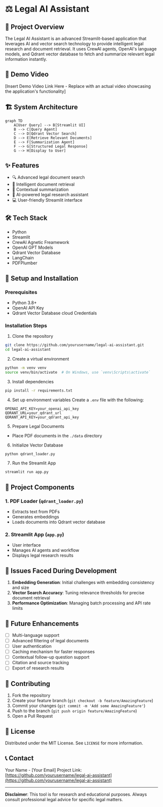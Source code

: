 # ⚖️ Legal AI Assistant

## 🌟 Project Overview

The Legal AI Assistant is an advanced Streamlit-based application that leverages AI and vector search technology to provide intelligent legal research and document retrieval. It uses CrewAI agents, OpenAI's language models, and Qdrant vector database to fetch and summarize relevant legal information instantly.

## 🎥 Demo Video

[Insert Demo Video Link Here - Replace with an actual video showcasing the application's functionality]

## 🏗️ System Architecture

```mermaid
graph TD
    A[User Query] --> B[Streamlit UI]
    B --> C[Query Agent]
    C --> D[Qdrant Vector Search]
    D --> E[Retrieve Relevant Documents]
    E --> F[Summarization Agent]
    F --> G[Structured Legal Response]
    G --> H[Display to User]
```

## ✨ Features

- 🔍 Advanced legal document search
- 📄 Intelligent document retrieval
- 📖 Contextual summarization
- 🤖 AI-powered legal research assistant
- 💻 User-friendly Streamlit interface

## 🛠️ Tech Stack

- Python
- Streamlit
- CrewAI Agnetic Freamework
- OpenAI GPT Models
- Qdrant Vector Database
- LangChain
- PDFPlumber

## 🚀 Setup and Installation

### Prerequisites

- Python 3.8+
- OpenAI API Key
- Qdrant Vector Database cloud Credentials

### Installation Steps

1. Clone the repository
```bash
git clone https://github.com/yourusername/legal-ai-assistant.git
cd legal-ai-assistant
```

2. Create a virtual environment
```bash
python -m venv venv
source venv/bin/activate  # On Windows, use `venv\Scripts\activate`
```

3. Install dependencies
```bash
pip install -r requirements.txt
```

4. Set up environment variables
Create a `.env` file with the following:
```
OPENAI_API_KEY=your_openai_api_key
QDRANT_URL=your_qdrant_url
QDRANT_API_KEY=your_qdrant_api_key
```

5. Prepare Legal Documents
- Place PDF documents in the `./data` directory

6. Initialize Vector Database
```bash
python qdrant_loader.py
```

7. Run the Streamlit App
```bash
streamlit run app.py
```

## 🧩 Project Components

### 1. PDF Loader (`qdrant_loader.py`)
- Extracts text from PDFs
- Generates embeddings
- Loads documents into Qdrant vector database

### 2. Streamlit App (`app.py`)
- User interface
- Manages AI agents and workflow
- Displays legal research results

## 🤔 Issues Faced During Development

1. **Embedding Generation**: Initial challenges with embedding consistency and size
2. **Vector Search Accuracy**: Tuning relevance thresholds for precise document retrieval
3. **Performance Optimization**: Managing batch processing and API rate limits

## 🚧 Future Enhancements

- [ ] Multi-language support
- [ ] Advanced filtering of legal documents
- [ ] User authentication
- [ ] Caching mechanism for faster responses
- [ ] Contextual follow-up question support
- [ ] Citation and source tracking
- [ ] Export of research results

## 🤝 Contributing

1. Fork the repository
2. Create your feature branch (`git checkout -b feature/AmazingFeature`)
3. Commit your changes (`git commit -m 'Add some AmazingFeature'`)
4. Push to the branch (`git push origin feature/AmazingFeature`)
5. Open a Pull Request

## 📄 License

Distributed under the MIT License. See `LICENSE` for more information.

## 📞 Contact

Your Name - [Your Email]
Project Link: [https://github.com/yourusername/legal-ai-assistant](https://github.com/yourusername/legal-ai-assistant)

---

**Disclaimer**: This tool is for research and educational purposes. Always consult professional legal advice for specific legal matters.
